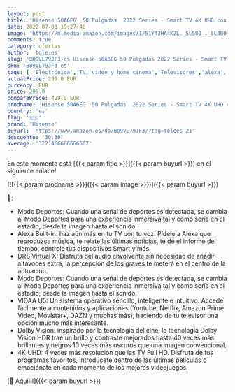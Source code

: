 ```yaml
---
layout: post
title: 'Hisense 50A6EG  50 Pulgadas  2022 Series - Smart TV 4K UHD con Dolby Vision HDR  DTS Virtual X  Freeview Play  Alexa Built-in  Bluetooth  Nuevo 2022 '
date: 2022-07-03 19:27:40
image: 'https://m.media-amazon.com/images/I/51Y43HA4KZL._SL500_._SL400_.jpg'
comments: true
category: ofertas
author: 'tole.es'
slug: 'B09VL79JF3-es Hisense 50A6EG 50 Pulgadas 2022 Series - Smart TV 4K UHD...'
sku: 'B09VL79JF3-es'
tags: [ 'Electrónica','TV, vídeo y home cinema','Televisores','alexa','hisense','🇪🇸', ]
actualPrice: 299.0 EUR
currency: EUR
price: 299.0
comparePrice: 429.0 EUR
prodname: 'Hisense 50A6EG  50 Pulgadas  2022 Series - Smart TV 4K UHD con Dolby Vision HDR  DTS Virtual X  Freeview Play  Alexa Built-in  Bluetooth  Nuevo 2022 '
country: 'es'
flag: '🇪🇸'
brand: 'Hisense'
buyurl: 'https://www.amazon.es/dp/B09VL79JF3/?tag=tolees-21'
descuento: '30.30'
average: '322.466666666667'
---
```


En este momento está [{{< param title >}}]({{< param buyurl >}}) en el siguiente enlace!

[![{{< param prodname >}}]({{< param image >}})]({{< param buyurl >}})

🔎:

- Modo Deportes: Cuando una señal de deportes es detectada, se cambia al Modo Deportes para una experiencia inmersiva tal y como sería en el estadio, desde la imagen hasta el sonido.
- Alexa Built-in: haz aún más en tu TV con tu voz. Pídele a Alexa que reproduzca música, te relate las últimas noticias, te de el informe del tiempo, controle tus dispositivos Smart y más.
- DRS Virtual X: Disfruta del audio envolvente sin necesidad de añadir altavoces extra, la percepción de los graves te meterá en el centro de la actuación.
- Modo Deportes: Cuando una señal de deportes es detectada, se cambia al Modo Deportes para una experiencia inmersiva tal y como sería en el estadio, desde la imagen hasta el sonido.
- VIDAA U5: Un sistema operativo sencillo, inteligente e intuitivo. Accede fáclmente a contenidos y aplicaciones (Youtube, Netflix, Amazon Prime Video, Movistar+, DAZN y muchas más), haciendo de tu televisor una opción mucho más interesante.
- Dolby Vision: inspirado por la tecnología del cine, la tecnología Dolby Vision HDR trae un brillo y contraste mejorados hasta 40 veces más brillantes y negros 10 veces más oscuros que una imagen convencional.
- 4K UHD: 4 veces más resolución que las TV Full HD. Disfruta de tus programas favoritos, introdúcete dentro de las últimas películas o emociónate en cada momento de los mejores videojuegos.

[🛒 Aquí!!!]({{< param buyurl >}})
